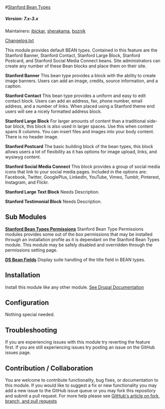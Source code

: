 #[Stanford Bean Types](https://github.com/SU-SWS/stanford_bean_types)
##### Version: 7.x-3.x

Maintainers: [jbickar](https://github.com/jbickar), [sherakama](https://github.com/sherakama), [boznik](https://github.com/boznik)

[Changelog.txt](CHANGELOG.txt)

This module provides default BEAN types. Contained in this feature are the Stanford Banner, Stanford Contact, Stanford Large Block, Stanford Postcard, and Stanford Social Media Connect beans. Site administrators can create any number of these Bean blocks and place them on their site.

**Stanford Banner**
This bean type provides a block with the ability to create image banners. Users can add an image, credits, source information, and a caption.

**Stanford Contact**
This bean type provides a uniform and easy to edit contact block. Users can add an address, fax, phone number, email address, and a number of links. When placed using a Stanford theme end users will see a nicely formatted address block.

**Stanford Large Block**
For larger amounts of content than a traditional side-bar block, this block is also used in larger spaces. Use this when content spans 8 columns. You can insert files and images into your body content. There is no header image.

**Stanford Postcard**
The basic building block of the bean types, this block allows users a lot of flexibility as it has options for image upload, links, and wysiwyg content.

**Stanford Social Media Connect**
This block provides a group of social media icons that link to your social media pages. Included in the options are: Facebook, Twitter, GooglePlus, LinkedIn, YouTube, Vimeo, Tumblr, Pinterest, Instagram, and Flickr.

**Stanford Large Text Block**
Needs Description.

**Stanford Testimonial Block**
Needs Description.



Sub Modules
---

**[Stanford Bean Types Permissions](https://github.com/SU-SWS/stanford_bean_types/tree/7.x-2.x-dev/modules/stanford_bean_types_permissions)**
Stanford Bean Type Permissions modules provides some out of the box permissions that may be installed through an installation profile as it is dependant on the Stanford Bean Types module. This module may be safely disabled and overridden through the permissions setting page.

**[DS Bean Fields](https://github.com/SU-SWS/stanford_bean_types/tree/7.x-2.x-dev/modules/ds_bean_fields)**
Display suite handling of the title field in BEAN types.


Installation
---

Install this module like any other module. [See Drupal Documentation](https://drupal.org/documentation/install/modules-themes/modules-7)

Configuration
---

Nothing special needed.

Troubleshooting
---

If you are experiencing issues with this module try reverting the feature first. If you are still experiencing issues try posting an issue on the GitHub issues page.

Contribution / Collaboration
---

You are welcome to contribute functionality, bug fixes, or documentation to this module. If you would like to suggest a fix or new functionality you may add a new issue to the GitHub issue queue or you may fork this repository and submit a pull request. For more help please see [GitHub's article on fork, branch, and pull requests](https://help.github.com/articles/using-pull-requests)
